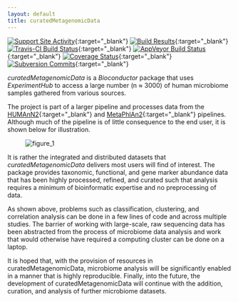 ```yaml
---
layout: default
title: curatedMetagenomicData
---
```

[![Support Site Activity](https://bioconductor.org/shields/posts/curatedMetagenomicData.svg)](https://support.bioconductor.org/t/curatedmetagenomicdata/){:target="_blank"}
[![Build Results](https://bioconductor.org/shields/build/devel/data-experiment/curatedMetagenomicData.svg)](https://bioconductor.org/checkResults/devel/data-experiment-LATEST/curatedMetagenomicData/){:target="_blank"}
[![Travis-CI Build Status](https://travis-ci.org/waldronlab/curatedMetagenomicData.svg?branch=master)](https://travis-ci.org/waldronlab/curatedMetagenomicData){:target="_blank"}
[![AppVeyor Build Status](https://ci.appveyor.com/api/projects/status/github/waldronlab/curatedMetagenomicData?branch=master&svg=true)](https://ci.appveyor.com/project/schifferl/curatedmetagenomicdata-o9eib){:target="_blank"}
[![Coverage Status](https://img.shields.io/codecov/c/github/waldronlab/curatedMetagenomicData/master.svg)](https://codecov.io/github/waldronlab/curatedMetagenomicData?branch=master){:target="_blank"}
[![Subversion Commits](https://bioconductor.org/shields/commits/data-experiment/curatedMetagenomicData.svg)](https://bioconductor.org/packages/devel/data/experiment/html/curatedMetagenomicData.html#svn_source){:target="_blank"}

*curatedMetagenomicData* is a *Bioconductor* package that uses *ExperimentHub* to access a large number (n ≈ 3000) of human microbiome samples gathered from various sources.

The project is part of a larger pipeline and processes data from the [HUMAnN2](https://bitbucket.org/biobakery/humann2/wiki/Home){:target="_blank"} and [MetaPhlAn2](https://bitbucket.org/biobakery/metaphlan2){:target="_blank"} pipelines. Although much of the pipeline is of little consequence to the end user, it is shown below for illustration.

<figure>
    <img src="/curatedMetagenomicData/assets/img/figure_1.png" alt="figure_1">
</figure>

It is rather the integrated and distributed datasets that *curatedMetagenomicData* delivers most users will find of interest. The package provides taxonomic, functional, and gene marker abundance data that has been highly processed, refined, and curated such that analysis requires a minimum of bioinformatic expertise and no preprocessing of data.

As shown above, problems such as classification, clustering, and correlation analysis can be done in a few lines of code and across multiple studies. The barrier of working with large-scale, raw sequencing data has been abstracted from the process of microbiome data analysis and work that would otherwise have required a computing cluster can be done on a laptop.

It is hoped that, with the provision of resources in curatedMetagenomicData, microbiome analysis will be significantly enabled in a manner that is highly reproducible. Finally, into the future, the development of curatedMetagenomicData will continue with the addition, curation, and analysis of further microbiome datasets.
